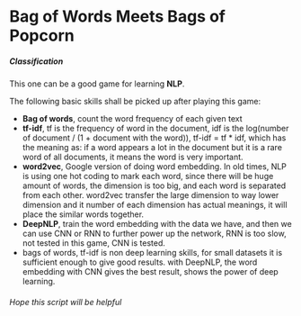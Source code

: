# Bag of Words Meets Bags of Popcorn
##### Classification
This one can be a good game for learning **NLP**.

The following basic skills shall be picked up after playing this game:
* **Bag of words**, count the word frequency of each given text
* **tf-idf**, tf is the frequency of word in the document, idf is the log(number of document / (1 + document with the word)), tf-idf = tf * idf, which has the meaning as: if a word appears a lot in the document but it is a rare word of all documents, it means the word is very important.
* **word2vec**, Google version of doing word embedding. In old times, NLP is using one hot coding to mark each word, since there will be huge amount of words, the dimension is too big, and each word is separated from each other. word2vec transfer the large dimension to way lower dimension and it number of each dimension has actual meanings, it will place the similar words together.
* **DeepNLP**, train the word embedding with the data we have, and then we can use CNN or RNN to further power up the network, RNN is too slow, not tested in this game, CNN is tested.
* bags of words, tf-idf is non deep learning skills, for small datasets it is sufficient enough to give good results. with DeepNLP, the word embedding with CNN gives the best result, shows the power of deep learning.
###### Hope this script will be helpful
